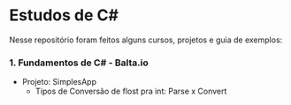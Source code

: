 # Estudos de C#

Nesse repositório foram feitos alguns cursos, projetos e guia de exemplos:
### 1. Fundamentos de C# - Balta.io

* Projeto: SimplesApp 
  * Tipos de Conversão de flost pra int: Parse x Convert